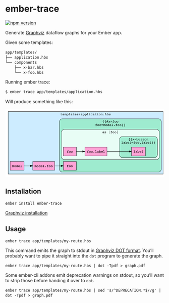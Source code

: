 # ember-trace

[![npm version](https://badge.fury.io/js/ember-trace.svg)](https://badge.fury.io/js/ember-trace)

Generate [Graphviz] dataflow graphs for your Ember app.

Given some templates:

```
app/templates/
├── application.hbs
└── components
    ├── x-bar.hbs
    └── x-foo.hbs
```

Running ember trace:

```sh
$ ember trace app/templates/application.hbs
```

Will produce something like this:

![Example graph](./docs/images/example.png)

## Installation

```
ember install ember-trace
```

[Graphviz installation](http://graphviz.org/download/)

## Usage

```
ember trace app/templates/my-route.hbs
```

This command emits the graph to stdout in [Graphviz DOT format]. You’ll
probably want to pipe it straight into the `dot` program to generate the graph.

```
ember trace app/templates/my-route.hbs | dot -Tpdf > graph.pdf
```

Some ember-cli addons emit deprecation warnings on stdout, so you’ll want to
strip those before handing it over to `dot`.

```
ember trace app/templates/my-route.hbs | sed 's/^DEPRECATION.*$//g' | dot -Tpdf > graph.pdf
```

[Graphviz]: http://graphviz.org/
[Graphviz DOT format]: https://www.graphviz.org/doc/info/lang.html
